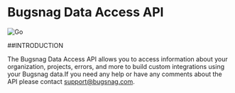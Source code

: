 # Bugsnag Data Access API

![Go](https://github.com/romainmenke/bugsnagda/workflows/Go/badge.svg?branch=master)

##INTRODUCTION

The Bugsnag Data Access API allows you to access information about your organization, projects, errors, and more to build custom integrations using your Bugsnag data.If you need any help or have any comments about the API please contact support@bugsnag.com.
